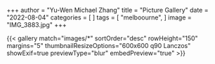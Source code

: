 +++
author = "Yu-Wen Michael Zhang"
title = "Picture Gallery"
date = "2022-08-04"
categories = [
]
tags = [
    "melboourne",
]
image = "IMG_3883.jpg"
+++

{{< gallery match="images/*" sortOrder="desc" rowHeight="150" margins="5" thumbnailResizeOptions="600x600 q90 Lanczos" showExif=true previewType="blur" embedPreview="true" >}}
